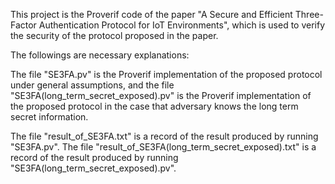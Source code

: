 This project is the Proverif code of the paper "A Secure and Efficient Three-Factor Authentication Protocol for IoT Environments", which is used to verify the security of the protocol proposed in the paper.

The followings are necessary explanations:

The file "SE3FA.pv" is the Proverif implementation of the proposed protocol under general assumptions, and the file "SE3FA(long_term_secret_exposed).pv" is the Proverif implementation of the proposed protocol in the case that adversary knows the long term secret information.

The file "result_of_SE3FA.txt" is a record of the result produced by running "SE3FA.pv". The file "result_of_SE3FA(long_term_secret_exposed).txt" is a record of the result produced by running "SE3FA(long_term_secret_exposed).pv".
